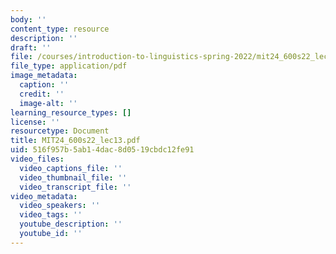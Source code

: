 ```yaml
---
body: ''
content_type: resource
description: ''
draft: ''
file: /courses/introduction-to-linguistics-spring-2022/mit24_600s22_lec13.pdf
file_type: application/pdf
image_metadata:
  caption: ''
  credit: ''
  image-alt: ''
learning_resource_types: []
license: ''
resourcetype: Document
title: MIT24_600s22_lec13.pdf
uid: 516f957b-5ab1-4dac-8d05-19cbdc12fe91
video_files:
  video_captions_file: ''
  video_thumbnail_file: ''
  video_transcript_file: ''
video_metadata:
  video_speakers: ''
  video_tags: ''
  youtube_description: ''
  youtube_id: ''
---
```

